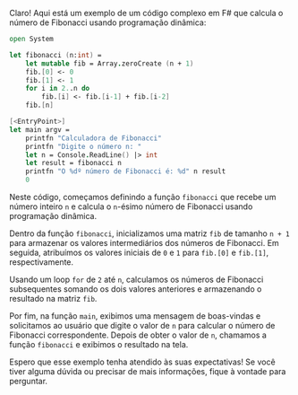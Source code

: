 Claro! Aqui está um exemplo de um código complexo em F# que calcula o número de Fibonacci usando programação dinâmica:

```fsharp
open System

let fibonacci (n:int) =
    let mutable fib = Array.zeroCreate (n + 1)
    fib.[0] <- 0
    fib.[1] <- 1
    for i in 2..n do
        fib.[i] <- fib.[i-1] + fib.[i-2]
    fib.[n]

[<EntryPoint>]
let main argv =
    printfn "Calculadora de Fibonacci"
    printfn "Digite o número n: "
    let n = Console.ReadLine() |> int
    let result = fibonacci n
    printfn "O %dº número de Fibonacci é: %d" n result
    0
```

Neste código, começamos definindo a função `fibonacci` que recebe um número inteiro `n` e calcula o `n`-ésimo número de Fibonacci usando programação dinâmica. 

Dentro da função `fibonacci`, inicializamos uma matriz `fib` de tamanho `n + 1` para armazenar os valores intermediários dos números de Fibonacci. Em seguida, atribuímos os valores iniciais de `0` e `1` para `fib.[0]` e `fib.[1]`, respectivamente.

Usando um loop `for` de `2` até `n`, calculamos os números de Fibonacci subsequentes somando os dois valores anteriores e armazenando o resultado na matriz `fib`.

Por fim, na função `main`, exibimos uma mensagem de boas-vindas e solicitamos ao usuário que digite o valor de `n` para calcular o número de Fibonacci correspondente. Depois de obter o valor de `n`, chamamos a função `fibonacci` e exibimos o resultado na tela.

Espero que esse exemplo tenha atendido às suas expectativas! Se você tiver alguma dúvida ou precisar de mais informações, fique à vontade para perguntar.